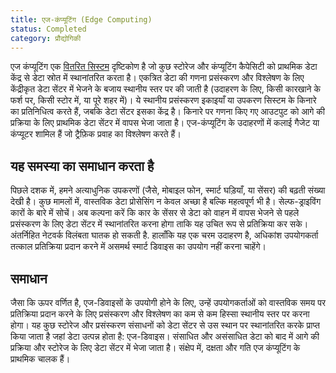 ```yaml
---
title: एज-कंप्यूटिंग (Edge Computing)
status: Completed
category: प्रौद्योगिकी
---
```


एज कंप्यूटिंग एक [वितरित सिस्टम](/distributed-systems/) दृष्टिकोण है जो कुछ स्टोरेज और कंप्यूटिंग कैपेसिटी को प्राथमिक डेटा केंद्र से डेटा स्रोत में स्थानांतरित करता है।
एकत्रित डेटा की गणना प्रसंस्करण और विश्लेषण के लिए केंद्रीकृत डेटा सेंटर में भेजने के बजाय स्थानीय स्तर पर की जाती है (उदाहरण के लिए, किसी कारखाने के फर्श पर, किसी स्टोर में, या पूरे शहर में)।
ये स्थानीय प्रसंस्करण इकाइयाँ या उपकरण सिस्टम के किनारे का प्रतिनिधित्व करते हैं, जबकि डेटा सेंटर इसका केंद्र है।
किनारे पर गणना किए गए आउटपुट को आगे की प्रक्रिया के लिए प्राथमिक डेटा सेंटर में वापस भेजा जाता है।
एज-कंप्यूटिंग के उदाहरणों में कलाई गैजेट या कंप्यूटर शामिल हैं जो ट्रैफ़िक प्रवाह का विश्लेषण करते हैं।

## यह समस्या का समाधान करता है

पिछले दशक में, हमने अत्याधुनिक उपकरणों (जैसे, मोबाइल फोन, स्मार्ट घड़ियाँ, या सेंसर) की बढ़ती संख्या देखी है।
कुछ मामलों में, वास्तविक डेटा प्रोसेसिंग न केवल अच्छा है बल्कि महत्वपूर्ण भी है।
सेल्फ-ड्राइविंग कारों के बारे में सोचें।
अब कल्पना करें कि कार के सेंसर से डेटा को वाहन में वापस भेजने से पहले प्रसंस्करण के लिए डेटा सेंटर में स्थानांतरित करना होगा ताकि यह उचित रूप से प्रतिक्रिया कर सके।
अंतर्निहित नेटवर्क विलंबता घातक हो सकती है.
हालाँकि यह एक चरम उदाहरण है, अधिकांश उपयोगकर्ता तत्काल प्रतिक्रिया प्रदान करने में असमर्थ स्मार्ट डिवाइस का उपयोग नहीं करना चाहेंगे।

## समाधान

जैसा कि ऊपर वर्णित है, एज-डिवाइसों के उपयोगी होने के लिए, उन्हें उपयोगकर्ताओं को वास्तविक समय पर प्रतिक्रिया प्रदान करने के लिए प्रसंस्करण और विश्लेषण का कम से कम हिस्सा स्थानीय स्तर पर करना होगा।
यह कुछ स्टोरेज और प्रसंस्करण संसाधनों को डेटा सेंटर से उस स्थान पर स्थानांतरित करके प्राप्त किया जाता है जहां डेटा उत्पन्न होता है: एज-डिवाइस।
संसाधित और असंसाधित डेटा को बाद में आगे की प्रक्रिया और स्टोरेज के लिए डेटा सेंटर में भेजा जाता है।
संक्षेप में, दक्षता और गति एज कंप्यूटिंग के प्राथमिक चालक हैं।
